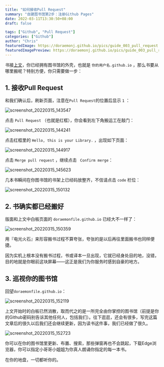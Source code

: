 ```yaml
---
title: "如何接收Pull Request"
summary: "自建图书馆第2步：注册Github Pages"
date: 2022-03-11T13:30:50+08:00
draft: false

tags: ["Github", "Pull Request"]
categories: ["Github"]
author: "Chris"
featuredImage: https://doraemonj.github.io/pics/guide_003_pull_request.png
featuredImagePreview: https://doraemonj.github.io/pics/guide_003_pull_request.png
---
```


书接[上文](https://doraemonj.github.io/guide/create_github_pages/)，你已经拥有图书馆的外壳，也就是 `你的用户名.github.io` ，那么书要从哪里搬呢？特别方便，你只需要做一步：

## 1. 接收Pull Request

和我们确认后，刷新页面，注意在`Pull Request`的位置后显示 `1` ：

![screenshot_20220315_143547](https://doraemonj.github.io/pics/screenshot_20220315_143547.png)

点击 `Pull Request` （也就是红框），你会看到左下角搬运工在敲门：

![screenshot_20220315_144241](https://doraemonj.github.io/pics/screenshot_20220315_144241.png)

点击红框里的 `Hello, this is your Library.` ，出现如下页面：

![screenshot_20220315_144917](https://doraemonj.github.io/pics/screenshot_20220315_144917.png)

点击 `Merge pull request` ，继续点击 ` Confirm merge`：

![screenshot_20220315_145623](https://doraemonj.github.io/pics/screenshot_20220315_145623.png)

几本书瞬间在你图书馆的书架上已经码放整齐，不信请点击 `code` 栏位：

![screenshot_20220315_150132](https://doraemonj.github.io/pics/screenshot_20220315_150132.png)

## 2. 书确实都已经搬好

版面和上文中白板页面的 `doraemonfile.github.io` 已经大不一样了：

![screenshot_20220315_150359](https://doraemonj.github.io/pics/screenshot_20220315_150359.png)

用『电光火石』来形容搬书过程不算夸张，夸张的是以后再往里面搬书也同样便捷。

因为实机上根本没有搬书过程，书或译本一旦出现，它就已经身处目的地，没错，目的地就是你眼前这块屏幕——这正是我们为你服务时感到自豪的地方。

## 3. 巡视你的图书馆

回望`doraemonfile.github.io`：

![screenshot_20220315_152119](https://doraemonj.github.io/pics/screenshot_20220315_152119.png)

上文开始时的白板已然消散，取而代之的是一所完全由你掌控的图书馆（前提是你的Github密码别告诉其他任何人，包括我们）。往下逛逛，还会有很多，写完这篇文章后的很久以后我们还会继续更新，因为读书这件事，我们已经做了很久。

![screenshot_20220315_152723](https://doraemonj.github.io/pics/screenshot_20220315_152723.png)

你可以在你的图书馆里更新、布置、搜索，那些弹窗再也不会跳起，下载Edge浏览器，你可以指定小哥哥小姐姐为你真人朗诵你指定的每一本书。

在你的地盘，一切都听你的。
